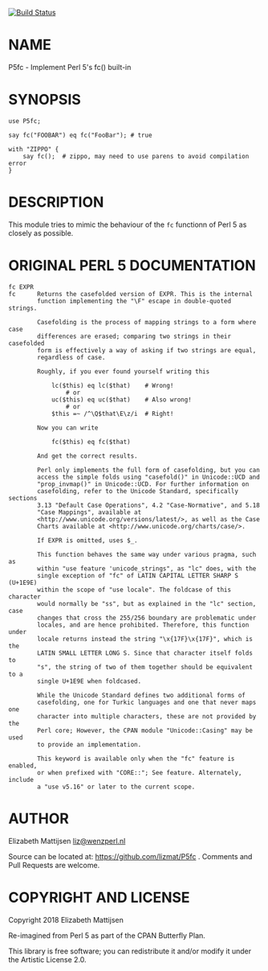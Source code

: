 [![Build Status](https://travis-ci.org/lizmat/P5fc.svg?branch=master)](https://travis-ci.org/lizmat/P5fc)

NAME
====

P5fc - Implement Perl 5's fc() built-in

SYNOPSIS
========

    use P5fc;

    say fc("FOOBAR") eq fc("FooBar"); # true

    with "ZIPPO" {
        say fc();  # zippo, may need to use parens to avoid compilation error
    }

DESCRIPTION
===========

This module tries to mimic the behaviour of the `fc` functionn of Perl 5 as closely as possible.

ORIGINAL PERL 5 DOCUMENTATION
=============================

    fc EXPR
    fc      Returns the casefolded version of EXPR. This is the internal
            function implementing the "\F" escape in double-quoted strings.

            Casefolding is the process of mapping strings to a form where case
            differences are erased; comparing two strings in their casefolded
            form is effectively a way of asking if two strings are equal,
            regardless of case.

            Roughly, if you ever found yourself writing this

                lc($this) eq lc($that)    # Wrong!
                    # or
                uc($this) eq uc($that)    # Also wrong!
                    # or
                $this =~ /^\Q$that\E\z/i  # Right!

            Now you can write

                fc($this) eq fc($that)

            And get the correct results.

            Perl only implements the full form of casefolding, but you can
            access the simple folds using "casefold()" in Unicode::UCD and
            "prop_invmap()" in Unicode::UCD. For further information on
            casefolding, refer to the Unicode Standard, specifically sections
            3.13 "Default Case Operations", 4.2 "Case-Normative", and 5.18
            "Case Mappings", available at
            <http://www.unicode.org/versions/latest/>, as well as the Case
            Charts available at <http://www.unicode.org/charts/case/>.

            If EXPR is omitted, uses $_.

            This function behaves the same way under various pragma, such as
            within "use feature 'unicode_strings", as "lc" does, with the
            single exception of "fc" of LATIN CAPITAL LETTER SHARP S (U+1E9E)
            within the scope of "use locale". The foldcase of this character
            would normally be "ss", but as explained in the "lc" section, case
            changes that cross the 255/256 boundary are problematic under
            locales, and are hence prohibited. Therefore, this function under
            locale returns instead the string "\x{17F}\x{17F}", which is the
            LATIN SMALL LETTER LONG S. Since that character itself folds to
            "s", the string of two of them together should be equivalent to a
            single U+1E9E when foldcased.

            While the Unicode Standard defines two additional forms of
            casefolding, one for Turkic languages and one that never maps one
            character into multiple characters, these are not provided by the
            Perl core; However, the CPAN module "Unicode::Casing" may be used
            to provide an implementation.

            This keyword is available only when the "fc" feature is enabled,
            or when prefixed with "CORE::"; See feature. Alternately, include
            a "use v5.16" or later to the current scope.

AUTHOR
======

Elizabeth Mattijsen <liz@wenzperl.nl>

Source can be located at: https://github.com/lizmat/P5fc . Comments and Pull Requests are welcome.

COPYRIGHT AND LICENSE
=====================

Copyright 2018 Elizabeth Mattijsen

Re-imagined from Perl 5 as part of the CPAN Butterfly Plan.

This library is free software; you can redistribute it and/or modify it under the Artistic License 2.0.


